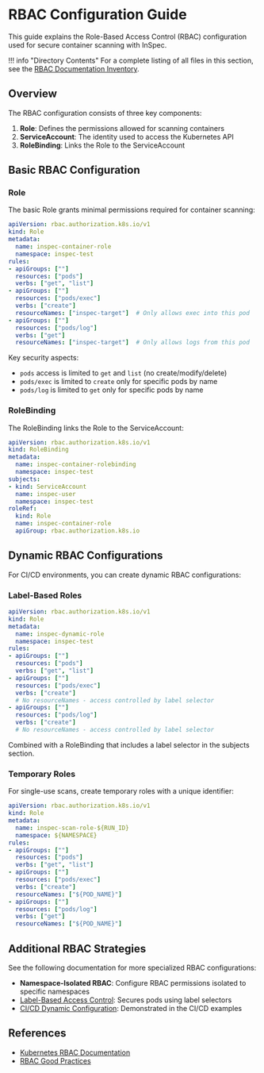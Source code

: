 # RBAC Configuration Guide

This guide explains the Role-Based Access Control (RBAC) configuration used for secure container scanning with InSpec.

!!! info "Directory Contents"
    For a complete listing of all files in this section, see the [RBAC Documentation Inventory](inventory.md).

## Overview

The RBAC configuration consists of three key components:

1. **Role**: Defines the permissions allowed for scanning containers
2. **ServiceAccount**: The identity used to access the Kubernetes API
3. **RoleBinding**: Links the Role to the ServiceAccount

## Basic RBAC Configuration

### Role

The basic Role grants minimal permissions required for container scanning:

```yaml
apiVersion: rbac.authorization.k8s.io/v1
kind: Role
metadata:
  name: inspec-container-role
  namespace: inspec-test
rules:
- apiGroups: [""]
  resources: ["pods"]
  verbs: ["get", "list"]
- apiGroups: [""]
  resources: ["pods/exec"]
  verbs: ["create"]
  resourceNames: ["inspec-target"]  # Only allows exec into this pod
- apiGroups: [""]
  resources: ["pods/log"]
  verbs: ["get"]
  resourceNames: ["inspec-target"]  # Only allows logs from this pod
```

Key security aspects:

- `pods` access is limited to `get` and `list` (no create/modify/delete)
- `pods/exec` is limited to `create` only for specific pods by name
- `pods/log` is limited to `get` only for specific pods by name

### RoleBinding

The RoleBinding links the Role to the ServiceAccount:

```yaml
apiVersion: rbac.authorization.k8s.io/v1
kind: RoleBinding
metadata:
  name: inspec-container-rolebinding
  namespace: inspec-test
subjects:
- kind: ServiceAccount
  name: inspec-user
  namespace: inspec-test
roleRef:
  kind: Role
  name: inspec-container-role
  apiGroup: rbac.authorization.k8s.io
```

## Dynamic RBAC Configurations

For CI/CD environments, you can create dynamic RBAC configurations:

### Label-Based Roles

```yaml
apiVersion: rbac.authorization.k8s.io/v1
kind: Role
metadata:
  name: inspec-dynamic-role
  namespace: inspec-test
rules:
- apiGroups: [""]
  resources: ["pods"]
  verbs: ["get", "list"]
- apiGroups: [""]
  resources: ["pods/exec"]
  verbs: ["create"]
  # No resourceNames - access controlled by label selector
- apiGroups: [""]
  resources: ["pods/log"]
  verbs: ["create"]
  # No resourceNames - access controlled by label selector
```

Combined with a RoleBinding that includes a label selector in the subjects section.

### Temporary Roles

For single-use scans, create temporary roles with a unique identifier:

```yaml
apiVersion: rbac.authorization.k8s.io/v1
kind: Role
metadata:
  name: inspec-scan-role-${RUN_ID}
  namespace: ${NAMESPACE}
rules:
- apiGroups: [""]
  resources: ["pods"]
  verbs: ["get", "list"]
- apiGroups: [""]
  resources: ["pods/exec"]
  verbs: ["create"]
  resourceNames: ["${POD_NAME}"]
- apiGroups: [""]
  resources: ["pods/log"]
  verbs: ["get"]
  resourceNames: ["${POD_NAME}"]
```

## Additional RBAC Strategies

See the following documentation for more specialized RBAC configurations:

- **Namespace-Isolated RBAC**: Configure RBAC permissions isolated to specific namespaces
- [Label-Based Access Control](label-based.md): Secures pods using label selectors
- [CI/CD Dynamic Configuration](../integration/platforms/github-actions.md): Demonstrated in the CI/CD examples

## References

- [Kubernetes RBAC Documentation](https://kubernetes.io/docs/reference/access-authn-authz/rbac/)
- [RBAC Good Practices](https://kubernetes.io/docs/concepts/security/rbac-good-practices/)
